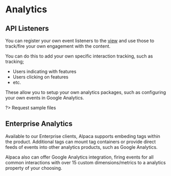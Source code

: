 # Analytics

## API Listeners

You can register your own event listeners to the [view](view) and use those to
track/fire your own engagement with the content.

You can do this to add your own specific interaction tracking, such as tracking;

 * Users indicating with features
 * Users clicking on features
 * etc.

These allow you to setup your own analytics packages, such as configuring your
own events in Google Analytics.

?> Request sample files

## Enterprise Analytics

Available to our Enterprise clients, Alpaca supports embeding tags within the
product. Additional tags can mount tag containers or provide direct feeds of
events into other analytics products, such as Google Analytics.

Alpaca also can offer Google Analytics integration, firing events for all
common interactions with over 15 custom dimensions/metrics to a analytics
property of your choosing.
